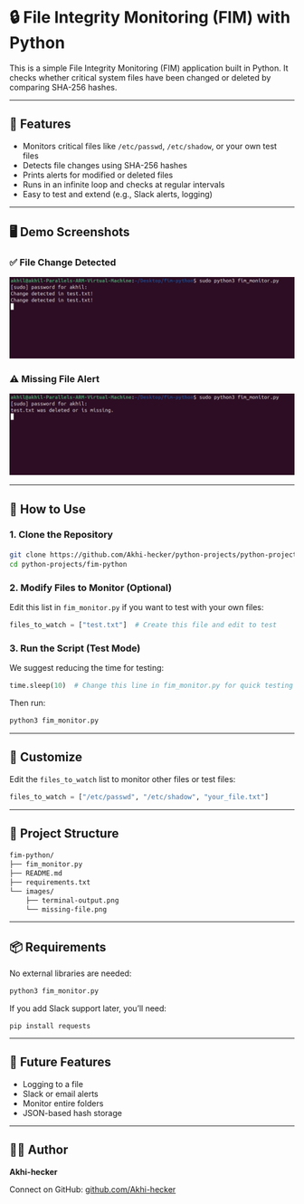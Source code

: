 # 🔒 File Integrity Monitoring (FIM) with Python

This is a simple File Integrity Monitoring (FIM) application built in Python. It checks whether critical system files have been changed or deleted by comparing SHA-256 hashes.

---

## 📌 Features

- Monitors critical files like `/etc/passwd`, `/etc/shadow`, or your own test files
- Detects file changes using SHA-256 hashes
- Prints alerts for modified or deleted files
- Runs in an infinite loop and checks at regular intervals
- Easy to test and extend (e.g., Slack alerts, logging)

---

## 🖥️ Demo Screenshots

### ✅ File Change Detected
![File Change Detected](images/terminal-output.png)

### ⚠️ Missing File Alert
![Missing File](images/missing-file.png)

---

## 🚀 How to Use

### 1. Clone the Repository

```bash
git clone https://github.com/Akhi-hecker/python-projects/python-projects.git
cd python-projects/fim-python
```

### 2. Modify Files to Monitor (Optional)

Edit this list in `fim_monitor.py` if you want to test with your own files:

```python
files_to_watch = ["test.txt"]  # Create this file and edit to test
```

### 3. Run the Script (Test Mode)

We suggest reducing the time for testing:

```python
time.sleep(10)  # Change this line in fim_monitor.py for quick testing
```

Then run:

```bash
python3 fim_monitor.py
```

---

## 🔧 Customize

Edit the `files_to_watch` list to monitor other files or test files:

```python
files_to_watch = ["/etc/passwd", "/etc/shadow", "your_file.txt"]
```

---

## 📂 Project Structure

```
fim-python/
├── fim_monitor.py
├── README.md
├── requirements.txt
└── images/
    ├── terminal-output.png
    └── missing-file.png
```

---

## 📦 Requirements

No external libraries are needed:

```bash
python3 fim_monitor.py
```

If you add Slack support later, you’ll need:

```
pip install requests
```

---

## 🔮 Future Features

- Logging to a file
- Slack or email alerts
- Monitor entire folders
- JSON-based hash storage

---

## 🧑‍💻 Author

**Akhi-hecker**

Connect on GitHub: [github.com/Akhi-hecker](https://github.com/Akhi-hecker)
